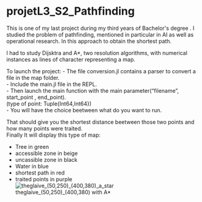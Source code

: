 # projetL3_S2_Pathfinding

This is one of my last project during my third years of Bachelor's degree . I studied the problem of pathfinding, mentioned in particular in AI as well as operational research. In this approach to obtain the shortest path.  

I had to study Dijsktra and A*, two resolution algorithms, with numerical instances as lines of character representing a map.  

To launch the project:
    - The file conversion.jl contains a parser to convert a file in the map folder.  
    - Include the main.jl file in the REPL.  
    - Then launch the main function with the main parameter(“filename”, start_point , end_point).    
      (type of point: Tuple{Int64,Int64})  
    - You will have the choice beetween what do you want to run.  

That should give you the shortest distance beetween those two points and how many points were traited.  
Finally It will display this type of map:  
- Tree in green  
- accessible zone in beige  
- uncassible zone in black  
- Water in blue  
- shortest path in red  
- traited points in purple  
![theglaive_(50,250)_(400,380)_a_star](https://user-images.githubusercontent.com/101639883/224395368-5b167381-c368-40a9-aff9-e51ca5770dc4.png)  
theglaive_(50,250)_(400,380) with A*  

